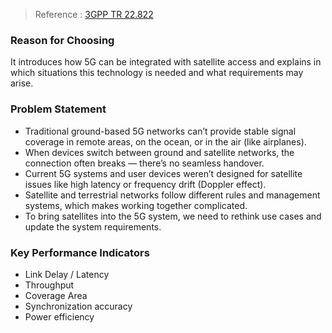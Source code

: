 > Reference :
[3GPP TR 22.822](https://www.3gpp.org/ftp/Specs/archive/22_series/22.822/)

### Reason for Choosing
It introduces how 5G can be integrated with satellite access and explains in which situations this technology is needed and what requirements may arise.
### Problem Statement
- Traditional ground-based 5G networks can’t provide stable signal coverage in remote areas, on the ocean, or in the air (like airplanes).
- When devices switch between ground and satellite networks, the connection often breaks — there’s no seamless handover.
- Current 5G systems and user devices weren’t designed for satellite issues like high latency or frequency drift (Doppler effect).
- Satellite and terrestrial networks follow different rules and management systems, which makes working together complicated.
- To bring satellites into the 5G system, we need to rethink use cases and update the system requirements.

### Key Performance Indicators
- Link Delay / Latency
- Throughput
- Coverage Area
- Synchronization accuracy
- Power efficiency

